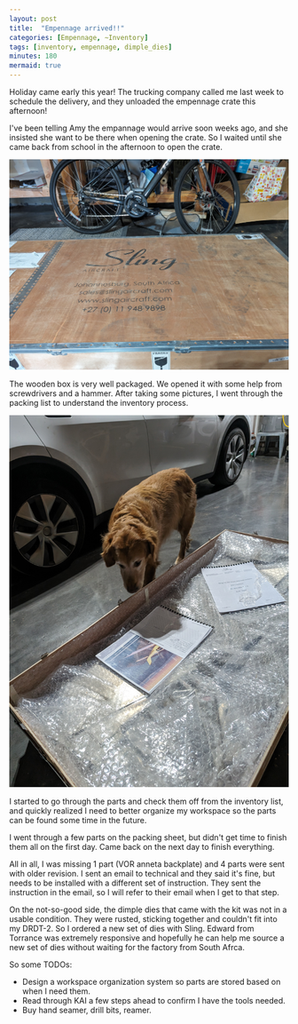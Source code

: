 ```yaml
---
layout: post
title:  "Empennage arrived!!"
categories: [Empennage, ~Inventory]
tags: [inventory, empennage, dimple_dies]
minutes: 180
mermaid: true
---
```

Holiday came early this year! The trucking company called me last week to schedule the delivery, and they unloaded the empennage crate this afternoon!

I've been telling Amy the empannage would arrive soon weeks ago, and she insisted she want to be there when opening the crate. So I waited until she came back from school in the afternoon to open the crate.

![create](/assets/img/20231211/crate.jpg)


The wooden box is very well packaged. We opened it with some help from screwdrivers and a hammer. After taking some pictures, I went through the packing list to understand the inventory process.

![create](/assets/img/20231211/opened.jpg)


I started to go through the parts and check them off from the inventory list, and quickly realized I need to better organize my workspace so the parts can be found some time in the future.

I went through a few parts on the packing sheet, but didn't get time to finish them all on the first day. Came back on the next day to finish everything.

All in all, I was missing 1 part (VOR anneta backplate) and 4 parts were sent with older revision. I sent an email to technical and they said it's fine, but needs to be installed with a different set of instruction. They sent the instruction in the email, so I will refer to their email when I get to that step.

On the not-so-good side, the dimple dies that came with the kit was not in a usable condition. They were rusted, sticking together and couldn't fit into my DRDT-2. So I ordered a new set of dies with Sling. Edward from Torrance was extremely responsive and hopefully he can help me source a new set of dies without waiting for the factory from South Afrca.




So some TODOs:

* Design a workspace organization system so parts are stored based on when I need them.
* Read through KAI a few steps ahead to confirm I have the tools needed.
* Buy hand seamer, drill bits, reamer.